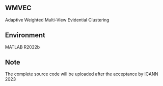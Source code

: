 ## WMVEC
Adaptive Weighted Multi-View Evidential Clustering
## Environment
MATLAB R2022b
## Note
The complete source code will be uploaded after the acceptance by ICANN 2023
